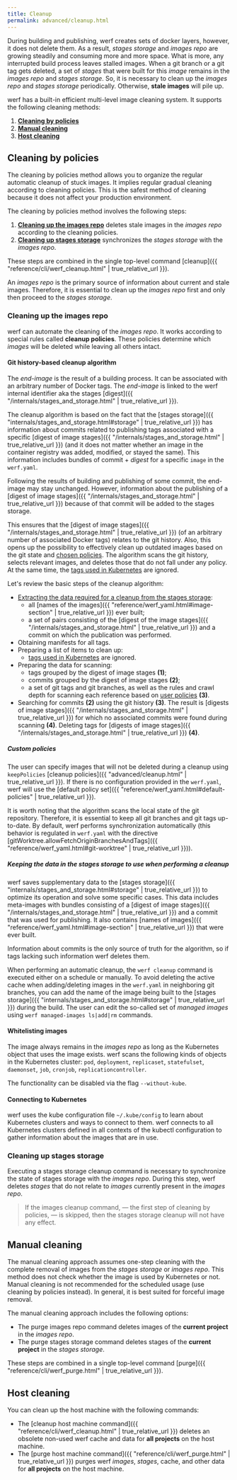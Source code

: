 ```yaml
---
title: Cleanup
permalink: advanced/cleanup.html
---
```


During building and publishing, werf creates sets of docker layers, however, it does not delete them.
As a result, _stages storage_ and _images repo_ are growing steadily and consuming more and more space.
What is more, any interrupted build process leaves stalled images.
When a git branch or a git tag gets deleted, a set of _stages_ that were built for this _image_ remains in the _images repo_ and _stages storage_.
So, it is necessary to clean up the _images repo_ and _stages storage_ periodically. Otherwise, 
**stale images** will pile up.

werf has a built-in efficient multi-level image cleaning system. It supports the following cleaning methods:

1. [**Cleaning by policies**](#cleaning-by-policies)
2. [**Manual cleaning**](#manual-cleaning)
3. [**Host cleaning**](#host-cleaning)

## Cleaning by policies

The cleaning by policies method allows you to organize the regular automatic cleanup of stuck images.
It implies regular gradual cleaning according to cleaning policies.
This is the safest method of cleaning because it does not affect your production environment.

The cleaning by policies method involves the following steps:
1. [**Cleaning up the images repo**](#cleaning-up-the-images-repo) deletes stale images in the _images repo_ according to the cleaning policies.
2. [**Cleaning up stages storage**](#cleaning-up-stages-storage) synchronizes the _stages storage_ with the _images repo_.

These steps are combined in the single top-level command [cleanup]({{ "reference/cli/werf_cleanup.html" | true_relative_url }}).

An _images repo_ is the primary source of information about current and stale images.
Therefore, it is essential to clean up the _images repo_ first and only then proceed to the _stages storage_.

### Cleaning up the images repo

werf can automate the cleaning of the _images repo_.
It works according to special rules called **cleanup policies**.
These policies determine which _images_ will be deleted while leaving all others intact.

#### Git history-based cleanup algorithm

The _end-image_ is the result of a building process. It can be associated with an arbitrary number of Docker tags.  The _end-image_ is linked to the werf internal identifier aka the stages [digest]({{ "/internals/stages_and_storage.html" | true_relative_url }}).

The cleanup algorithm is based on the fact that the [stages storage]({{ "internals/stages_and_storage.html#storage" | true_relative_url }}) has information about commits related to publishing tags associated with a specific [digest of image stages]({{ "/internals/stages_and_storage.html" | true_relative_url }}) (and it does not matter whether an image in the container registry was added, modified, or stayed the same). This information includes bundles of commit + _digest_ for a specific `image` in the `werf.yaml`.

Following the results of building and publishing of some commit, the end-image may stay unchanged. However, information about the publishing of a [digest of image stages]({{ "/internals/stages_and_storage.html" | true_relative_url }}) because of that commit will be added to the stages storage.

This ensures that the [digest of image stages]({{ "/internals/stages_and_storage.html" | true_relative_url }}) (of an arbitrary number of associated Docker tags) relates to the git history. Also, this opens up the possibility to effectively clean up outdated images based on the git state and [chosen policies](#custom-policies).  The algorithm scans the git history, selects relevant images, and deletes those that do not fall under any policy. At the same time, the [tags used in Kubernetes](#whitelisting-images) are ignored.

Let's review the basic steps of the cleanup algorithm:

- [Extracting the data required for a cleanup from the stages storage](#keeping-the-data-in-the-stages-storage-to-use-when-performing-a-cleanup):
    - all [names of the images]({{ "reference/werf_yaml.html#image-section" | true_relative_url }}) ever built;
    - a set of pairs consisting of the [digest of the image stages]({{ "/internals/stages_and_storage.html" | true_relative_url }}) and a commit on which the publication was performed.
- Obtaining manifests for all tags.
- Preparing a list of items to clean up:
    - [tags used in Kubernetes](#whitelisting-images) are ignored.
- Preparing the data for scanning:
    - tags grouped by the digest of image stages __(1)__;
    - commits grouped by the digest of image stages __(2)__;
    - a set of git tags and git branches, as well as the rules and crawl depth for scanning each reference based on [user policies](#custom-policies) __(3)__.
- Searching for commits __(2)__ using the git history __(3)__. The result is [digests of image stages]({{ "/internals/stages_and_storage.html" | true_relative_url }}) for which no associated commits were found during scanning __(4)__.
Deleting tags for [digests of image stages]({{ "/internals/stages_and_storage.html" | true_relative_url }}) __(4)__.

##### Custom policies

The user can specify images that will not be deleted during a cleanup using `keepPolicies` [cleanup policies]({{ "advanced/cleanup.html" | true_relative_url }}). If there is no configuration provided in the `werf.yaml`, werf will use the [default policy set]({{ "reference/werf_yaml.html#default-policies" | true_relative_url }}).

It is worth noting that the algorithm scans the local state of the git repository. Therefore, it is essential to keep all git branches and git tags up-to-date. By default, werf performs synchronization automatically (this behavior is regulated in `werf.yaml` with the directive [gitWorktree.allowFetchOriginBranchesAndTags]({{ "reference/werf_yaml.html#git-worktree" | true_relative_url }})).

##### Keeping the data in the stages storage to use when performing a cleanup

werf saves supplementary data to the [stages storage]({{ "internals/stages_and_storage.html#storage" | true_relative_url }}) to optimize its operation and solve some specific cases. This data includes meta-images with bundles consisting of a [digest of image stages]({{ "/internals/stages_and_storage.html" | true_relative_url }}) and a commit that was used for publishing. It also contains [names of images]({{ "reference/werf_yaml.html#image-section" | true_relative_url }}) that were ever built.

Information about commits is the only source of truth for the algorithm, so if tags lacking such information werf deletes them. 

When performing an automatic cleanup, the `werf cleanup` command is executed either on a schedule or manually. To avoid deleting the active cache when adding/deleting images in the `werf.yaml` in neighboring git branches, you can add the name of the image being built to the [stages storage]({{ "internals/stages_and_storage.html#storage" | true_relative_url }}) during the build. The user can edit the so-called set of _managed images_ using `werf managed-images ls|add|rm` commands.

#### Whitelisting images

The image always remains in the _images repo_ as long as the Kubernetes object that uses the image exists.
werf scans the following kinds of objects in the Kubernetes cluster: `pod`, `deployment`, `replicaset`, `statefulset`, `daemonset`, `job`, `cronjob`, `replicationcontroller`.

The functionality can be disabled via the flag `--without-kube`.

#### Connecting to Kubernetes

werf uses the kube configuration file `~/.kube/config` to learn about Kubernetes clusters and ways to connect to them. werf connects to all Kubernetes clusters defined in all contexts of the kubectl configuration to gather information about the images that are in use.

### Cleaning up stages storage

Executing a stages storage cleanup command is necessary to synchronize the state of stages storage with the _images repo_.
During this step, werf deletes _stages_ that do not relate to _images_ currently present in the _images repo_.

> If the images cleanup command, — the first step of cleaning by policies, — is skipped, then the stages storage cleanup will not have any effect.

## Manual cleaning

The manual cleaning approach assumes one-step cleaning with the complete removal of images from the _stages storage_ or _images repo_.
This method does not check whether the image is used by Kubernetes or not.
Manual cleaning is not recommended for the scheduled usage (use cleaning by policies instead).
In general, it is best suited for forceful image removal.

The manual cleaning approach includes the following options:

* The purge images repo command deletes images of the **current project** in the _images repo_.
* The purge stages storage command deletes stages of the **current project** in the _stages storage_.

These steps are combined in a single top-level command [purge]({{ "reference/cli/werf_purge.html" | true_relative_url }}).

## Host cleaning

You can clean up the host machine with the following commands:

* The [cleanup host machine command]({{ "reference/cli/werf_cleanup.html" | true_relative_url }}) deletes an obsolete non-used werf cache and data for **all projects** on the host machine.
* The [purge host machine command]({{ "reference/cli/werf_purge.html" | true_relative_url }}) purges werf _images_, _stages_, cache, and other data for **all projects** on the host machine.
